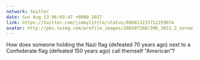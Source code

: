 ```yaml
---
network: twitter
date: Sun Aug 13 06:03:47 +0000 2017
link: https://twitter.com/jimmylittle/status/896613233712259074
avatar: http://pbs.twimg.com/profile_images/280307260/IMG_3651_2_normal.jpg
---
```


How does someone holding the Nazi flag (defeated 70 years ago) next to a Confederate flag (defeated 150 years ago) call themself “American”?
